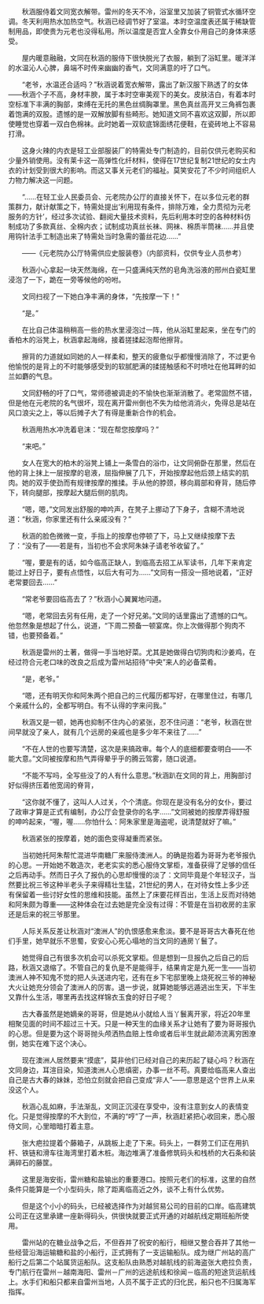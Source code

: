 　　秋涵服侍着文同宽衣解带。雷州的冬天不冷，浴室里又加装了铜管式水循环空调。冬天利用热水加热空气。秋涵已经调节好了室温。本时空温度表还属于稀缺管制用品，即使贵为元老也没得私用。所以温度是否宜人全靠女仆用自己的身体来感受。

　　屋内暖意融融，文同在秋涵的服侍下很快脱光了衣服，躺到了浴缸里。暖洋洋的水温沁人心脾，鼻端不时传来幽幽的香气，文同满意的吁了口气。

　　“老爷，水温还合适吗？”秋涵说着宽衣解带，露出了新汉服下熟透了的女体——秋涵个子不高，身材丰腴，属于本时空审美观下的美女。皮肤洁白，有着本时空标准下丰满的胸部，束缚在无托的黑色丝绸胸罩里。黑色真丝高开叉三角裤包裹着饱满的双股。遗憾的是一双解放脚有些畸形。她知道文同不喜欢这双脚，所以即使睡觉也穿着一双白色棉袜。此时她着一双软底锦面绣花便鞋，在瓷砖地上不容易打滑。

　　这身火辣的内衣是轻工业部服装厂的特需处专门制造的，目前仅供元老购买和少量外销使用。没有莱卡这一高弹性化纤材料，使得在17世纪复制21世纪的女士内衣的计划受到很大的影响。而这又事关元老们的福祉。莫笑安花了不少时间组织人力物力解决这一问题。

　　“……在轻工业人民委员会、元老院办公厅的直接关怀下，在以多位元老的群策群力，献计献策之下，特需处提出‘利用现有条件，排除万难，全力贯彻为元老服务的方针’，经过多次试验、翻阅大量技术资料，先后利用本时空的各种材料仿制成功了多款真丝、全棉内衣；试制成功真丝长袜、网袜、棉质半筒袜……并且使用钩针法手工制造出来了特需处当时急需的蕾丝花边……”

　　——《元老院办公厅特需供应史服装卷》（内部资料，仅供专业人员参考）

　　秋涵小心拿起一块天然海绵，在一只盛满纯天然的皂角洗浴液的邢州白瓷缸里浸泡了一下，跪在一旁等候他的吩咐。

　　文同扫视了一下她白净丰满的身体，“先按摩一下！”

　　“是。”

　　在比自己体温稍稍高一些的热水里浸泡过一阵，他从浴缸里起来，坐在专门的香柏木的浴凳上，秋涵拿起海绵，接着搓揉起泡帮他擦背。

　　擦背的力道就如同她的人一样柔和，整天的疲惫似乎都慢慢消除了，不过更令他愉悦的是背上的不时能够感受到的软腻肥满的揉搓触感和不时喷吐在他耳畔的如兰如麝的气息。

　　文同舒畅的吁了口气，常师德被调走的不愉快也渐渐消散了。老常固然不错，但是他在元老院的名气很坏，现在离开雷州倒也不失为给他消消火，免得总是站在风口浪尖之上，等以后摊子大了有得是重新合作的机会。

　　秋涵用热水冲洗着皂沫：“现在帮您按摩吗？”

　　“来吧。”

　　女人在宽大的柏木的浴凳上铺上一条雪白的浴巾，让文同俯卧在那里，然后在他的背上抹上一层按摩的皂液，屈指伸展了几下，开始按摩起他后颈上结实的肌肉。她的双手使劲而有规律按摩的推揉。手从他的脖颈，移向肩部和脊背，随后停下，转向腿部，按摩起大腿后侧的肌肉。

　　“嗯，嗯，”文同发出舒服的呻吟声，在凳子上挪动了下身子，含糊不清地说道：“秋涵，你家里还有什么亲戚没有？”

　　秋涵的脸色微微一变，手指上的按摩也停顿了下，马上又继续按摩下去了：“没有了——若是有，当初也不会求阿朱妹子请老爷收留了。”

　　“喔，要是有的话，如今临高正缺人，到临高去招工从军读书，几年下来肯定能过上好日子，要有点悟性，以后大有可为……”文同有一搭没一搭地说着，“正好老常要回去……”

　　“常老爷要回临高去了？”秋涵小心翼翼地问道。

　　“嗯，老常回去另有任用，走了一个好兄弟。”文同的话里露出了遗憾的口气。他忽然象是想起了什么，说道，“下周二预备一顿宴席。你上次做得那个狗肉不错，也要预备着。”

　　秋涵是雷州的土著，做得一手当地好菜。尤其是她做得白切狗肉和沙姜鸡，在经过符合元老口味的改良之后成为雷州站招待“中央”来人的必备菜肴。

　　“是，老爷。”

　　“嗯，还有明天你和阿朱两个把自己的三代履历都写好，在哪里住过，有哪几个亲戚什么的，全都写明白。有不认得的字来问我。”

　　秋涵又是一顿，她再也抑制不住内心的紧张，忍不住问道：“老爷，秋涵在世间早就没了亲人，就有几个远房的亲戚也是多少年不来往了……”

　　“不在人世的也要写清楚，这次是来搞政审。每个人的底细都要查明白——不能大意。”文同被按摩和热气弄得晕乎乎的腾云驾雾，随口说道。

　　“不能不写吗，全写些没了的人有什么意思。”秋涵趴在文同的背上，用胸部讨好似得挤压着他宽阔的脊背，

　　“这你就不懂了，这叫人人过关，个个清底。你现在是没有名分的女仆，要过了政审才算是正式有编制，办公厅会登录你的名字……”文同被她的按摩弄得舒服的呻吟起来，“喔，喔……你怕什么：阿朱家里是海盗呢，说清楚就好了嘛。”

　　秋涵紧张的按摩着，她的面色变得凝重而紧张。

　　当初她托阿朱帮忙混进华南糖厂来服侍澳洲人。的确是抱着为哥哥为老爷报仇的心思。一开始她不敢造次，老老实实的悉心服侍文掌柜，准备获得了足够的信任之后再动手。然而日子久了报仇的心思却慢慢的淡了：文同毕竟是个年轻汉子，当然要比祝三爷这种半老头子来得精壮生猛，21世纪的男人，在对待女性上多少还有保留着一些讨好女性的思维和技能。虽然上了床要花样百出，生活上反而对待她和阿朱颇为尊重——这种体会在过去她是完全没有过得：不管是在当初收房的主家还是后来的祝三爷那里。

　　人际关系反差让秋涵对“澳洲人”的仇恨感愈来愈淡。要不是哥哥古大春死在他们手里，她早就乐不思蜀，安安心心死心塌地的当文同的通房丫鬟了。

　　她觉得自己有很多次机会可以杀死文掌柜。但是想到一旦报仇之后自己的后路，秋涵又退缩了。不管自己的复仇是不是能得手，结果肯定是九死一生——当初澳洲人神不知鬼不觉的把人头送进内宅，还有在乡下宅邸里晚上烧死祝三爷的神秘大火让她充分领会了澳洲人的厉害。退一步说，就算她能够远遁逃出生天，下半生又靠什么生活，哪里再去找这样锦衣玉食的好日子呢？

　　古大春虽然是她嫡亲的哥哥，但是她从小就给人当丫鬟离开家，将近20年里相聚见面的时间不超过三十天。只是一种天生的血缘关系才让她有了要为哥哥报仇的心思。但是要为这个哥哥抛头颅洒热血赔上性命或者后半生就此颠沛流离穷困潦倒，她实在难下这个决心。

　　现在澳洲人居然要来“摸底”，莫非他们已经对自己的来历起了疑心吗？秋涵在文同身边，耳渲目染，知道澳洲人心思缜密，办事一丝不苟。真要给临高来人查出自己是古大春的妹妹，恐怕立刻就会把自己变成“非人”——意思是这个世界上从来没这个人。

　　秋涵心乱如麻，手法渐乱，文同正沉浸在享受中，没有注意到女人的表情变化。只是觉得按摩的不大到位，不满的“哼”了一声，秋涵赶紧把心收回来，悉心服侍文同，心里暗暗打着主意。

　　张大疤拉提着个藤箱子，从跳板上走了下来。码头上，一群劳工们正在用扒杆、铁链和滑车往海湾里打着木桩。海边堆满了准备修筑码头和栈桥的大石条和装满碎石的藤筐。

　　这里是海安街，雷州糖和盐输出的重要港口。按照元老们的标准，这里的自然条件只能算是一个小型码头，除了距离临高近之外，谈不上有什么优势。

　　但是这个小小的码头，已经被选择作为对越贸易公司的目前的口岸。临高建筑公司正在这里承建一座新得码头，供很快就要正式开通的对越航线定期班船所使用。

　　雷州站的在糖业战争之后，不但吞并了祝安的船行，相继又整合吞并了其他一些经营沿海运输糖和盐的小船行，正式拥有了一支运输船队。成为继广州站的高广船行之后第二个站属货运船队。这支船队由熟悉对越航线的前海盗张大疤拉负责，专门航行在雷州－越南海阳、雷州－广州的远途航线和徐闻－临高的短途货运航线上。水手们和船只都来自雷州当地，人员不属于正式的归化民，船只也不归属海军指挥。
